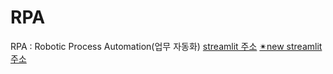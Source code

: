 # RPA
RPA : Robotic Process Automation(업무 자동화)
[streamlit 주소](https://surihub-rpa-app-ieocnc.streamlit.app/)
[✴new streamlit 주소](https://soob-rpa.streamlit.app/BlankWorksheet)
